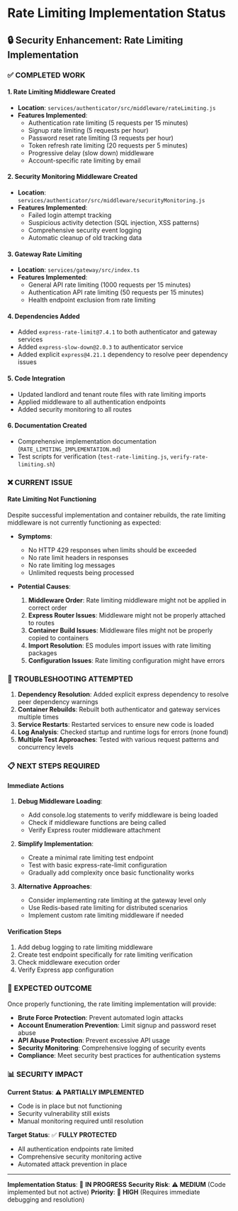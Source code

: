 # Rate Limiting Implementation Status

## 🔒 Security Enhancement: Rate Limiting Implementation

### ✅ **COMPLETED WORK**

#### 1. **Rate Limiting Middleware Created**
- **Location**: `services/authenticator/src/middleware/rateLimiting.js`
- **Features Implemented**:
  - Authentication rate limiting (5 requests per 15 minutes)
  - Signup rate limiting (5 requests per hour)
  - Password reset rate limiting (3 requests per hour)
  - Token refresh rate limiting (20 requests per 5 minutes)
  - Progressive delay (slow down) middleware
  - Account-specific rate limiting by email

#### 2. **Security Monitoring Middleware Created**
- **Location**: `services/authenticator/src/middleware/securityMonitoring.js`
- **Features Implemented**:
  - Failed login attempt tracking
  - Suspicious activity detection (SQL injection, XSS patterns)
  - Comprehensive security event logging
  - Automatic cleanup of old tracking data

#### 3. **Gateway Rate Limiting**
- **Location**: `services/gateway/src/index.ts`
- **Features Implemented**:
  - General API rate limiting (1000 requests per 15 minutes)
  - Authentication API rate limiting (50 requests per 15 minutes)
  - Health endpoint exclusion from rate limiting

#### 4. **Dependencies Added**
- Added `express-rate-limit@7.4.1` to both authenticator and gateway services
- Added `express-slow-down@2.0.3` to authenticator service
- Added explicit `express@4.21.1` dependency to resolve peer dependency issues

#### 5. **Code Integration**
- Updated landlord and tenant route files with rate limiting imports
- Applied middleware to all authentication endpoints
- Added security monitoring to all routes

#### 6. **Documentation Created**
- Comprehensive implementation documentation (`RATE_LIMITING_IMPLEMENTATION.md`)
- Test scripts for verification (`test-rate-limiting.js`, `verify-rate-limiting.sh`)

### ❌ **CURRENT ISSUE**

#### **Rate Limiting Not Functioning**
Despite successful implementation and container rebuilds, the rate limiting middleware is not currently functioning as expected:

- **Symptoms**:
  - No HTTP 429 responses when limits should be exceeded
  - No rate limit headers in responses
  - No rate limiting log messages
  - Unlimited requests being processed

- **Potential Causes**:
  1. **Middleware Order**: Rate limiting middleware might not be applied in correct order
  2. **Express Router Issues**: Middleware might not be properly attached to routes
  3. **Container Build Issues**: Middleware files might not be properly copied to containers
  4. **Import Resolution**: ES modules import issues with rate limiting packages
  5. **Configuration Issues**: Rate limiting configuration might have errors

### 🔧 **TROUBLESHOOTING ATTEMPTED**

1. **Dependency Resolution**: Added explicit express dependency to resolve peer dependency warnings
2. **Container Rebuilds**: Rebuilt both authenticator and gateway services multiple times
3. **Service Restarts**: Restarted services to ensure new code is loaded
4. **Log Analysis**: Checked startup and runtime logs for errors (none found)
5. **Multiple Test Approaches**: Tested with various request patterns and concurrency levels

### 📋 **NEXT STEPS REQUIRED**

#### **Immediate Actions**
1. **Debug Middleware Loading**:
   - Add console.log statements to verify middleware is being loaded
   - Check if middleware functions are being called
   - Verify Express router middleware attachment

2. **Simplify Implementation**:
   - Create a minimal rate limiting test endpoint
   - Test with basic express-rate-limit configuration
   - Gradually add complexity once basic functionality works

3. **Alternative Approaches**:
   - Consider implementing rate limiting at the gateway level only
   - Use Redis-based rate limiting for distributed scenarios
   - Implement custom rate limiting middleware if needed

#### **Verification Steps**
1. Add debug logging to rate limiting middleware
2. Create test endpoint specifically for rate limiting verification
3. Check middleware execution order
4. Verify Express app configuration

### 🎯 **EXPECTED OUTCOME**

Once properly functioning, the rate limiting implementation will provide:

- **Brute Force Protection**: Prevent automated login attacks
- **Account Enumeration Prevention**: Limit signup and password reset abuse
- **API Abuse Protection**: Prevent excessive API usage
- **Security Monitoring**: Comprehensive logging of security events
- **Compliance**: Meet security best practices for authentication systems

### 📊 **SECURITY IMPACT**

**Current Status**: ⚠️ **PARTIALLY IMPLEMENTED**
- Code is in place but not functioning
- Security vulnerability still exists
- Manual monitoring required until resolution

**Target Status**: ✅ **FULLY PROTECTED**
- All authentication endpoints rate limited
- Comprehensive security monitoring active
- Automated attack prevention in place

---

**Implementation Status**: 🔄 **IN PROGRESS**
**Security Risk**: ⚠️ **MEDIUM** (Code implemented but not active)
**Priority**: 🔴 **HIGH** (Requires immediate debugging and resolution)
